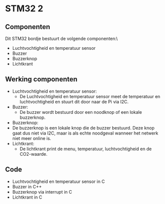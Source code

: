 # STM32 2
## Componenten
Dit STM32 bordje bestuurt de volgende componenten:\
- Luchtvochtigheid en temperatuur sensor
- Buzzer
- Buzzerknop
- Lichtkrant

## Werking componenten
- Luchtvochtigheid en temperatuur sensor:
  - De Luchtvochtigheid en temperatuur sensor meet de temperatuur en luchtvochtigheid en stuurt dit door naar de Pi via I2C. 
- Buzzer:
  - De buzzer wordt bestuurd door een noodknop of een lokale buzzerknop. 
-  Buzzerknop:
  - De buzzerknop is een lokale knop die de buzzer bestuurd. Deze knop gaat dus niet via I2C, maar is als echte noodgeval wanneer het netwerk niet meer online is.
- Lichtkrant:
  - De lichtkrant print de menu, temperatuur, luchtvochtigheid en de CO2-waarde.
## Code
- Luchtvochtigheid en temperatuur sensor in C
- Buzzer in C++
- Buzzerknop via interrupt in C
- Lichtkrant in C
